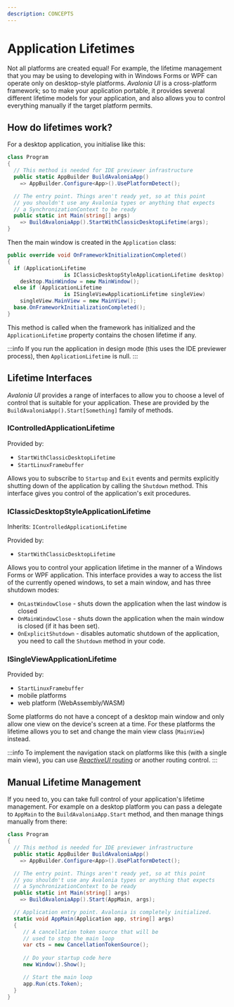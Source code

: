 ```yaml
---
description: CONCEPTS
---
```


# Application Lifetimes

Not all platforms are created equal! For example, the lifetime management that you may be using to developing with in Windows Forms or WPF can operate only on desktop-style platforms. _Avalonia UI_ is a cross-platform framework; so to make your application portable, it provides several different lifetime models for your application, and also allows you to control everything manually if the target platform permits.

## How do lifetimes work?

For a desktop application, you initialise like this:

```csharp
class Program
{
  // This method is needed for IDE previewer infrastructure
  public static AppBuilder BuildAvaloniaApp() 
    => AppBuilder.Configure<App>().UsePlatformDetect();

  // The entry point. Things aren't ready yet, so at this point
  // you shouldn't use any Avalonia types or anything that expects
  // a SynchronizationContext to be ready
  public static int Main(string[] args) 
    => BuildAvaloniaApp().StartWithClassicDesktopLifetime(args);
}
```

Then the main window is created in the `Application` class:

```csharp
public override void OnFrameworkInitializationCompleted()
{
  if (ApplicationLifetime 
                  is IClassicDesktopStyleApplicationLifetime desktop)
    desktop.MainWindow = new MainWindow();
  else if (ApplicationLifetime 
                  is ISingleViewApplicationLifetime singleView)
    singleView.MainView = new MainView();
  base.OnFrameworkInitializationCompleted();
}
```

This method is called when the framework has initialized and the `ApplicationLifetime` property contains the chosen lifetime if any.

:::info
If you run the application in design mode (this uses the IDE previewer process), then `ApplicationLifetime` is null.
:::

## Lifetime Interfaces

_Avalonia UI_ provides a range of interfaces to allow you to choose a level of control that is suitable for your application. These are provided by the `BuildAvaloniaApp().Start[Something]` family of methods.

### IControlledApplicationLifetime

Provided by:

* `StartWithClassicDesktopLifetime`
* `StartLinuxFramebuffer`

Allows you to subscribe to `Startup` and `Exit` events and permits explicitly shutting down of the application by calling the `Shutdown` method. This interface gives you control of the application's exit procedures.

### IClassicDesktopStyleApplicationLifetime

Inherits: `IControlledApplicationLifetime`

Provided by:

* `StartWithClassicDesktopLifetime`

Allows you to control your application lifetime in the manner of a Windows Forms or WPF application. This interface provides a way to access the list of the currently opened windows, to set a main window, and has three shutdown modes:

* `OnLastWindowClose` - shuts down the application when the last window is closed
* `OnMainWindowClose` - shuts down the application when the main window is closed (if it has been set).
* `OnExplicitShutdown` - disables automatic shutdown of the application, you need to call the `Shutdown` method in your code.

### ISingleViewApplicationLifetime

Provided by:

* `StartLinuxFramebuffer`
* mobile platforms
* web platform (WebAssembly/WASM) 

Some platforms do not have a concept of a desktop main window and only allow one view on the device's screen at a time. For these platforms the lifetime allows you to set and change the main view class (`MainView`) instead.

:::info
To implement the navigation stack on platforms like this (with a single main view), you can use [_ReactiveUI_ routing](https://www.reactiveui.net/docs/handbook/routing/) or another routing control.
:::

## Manual Lifetime Management

If you need to, you can take full control of your application's lifetime management. For example on a desktop platform you can pass a delegate to `AppMain` to the `BuildAvaloniaApp.Start` method, and then manage things manually from there:

```csharp
class Program
{
  // This method is needed for IDE previewer infrastructure
  public static AppBuilder BuildAvaloniaApp() 
    => AppBuilder.Configure<App>().UsePlatformDetect();

  // The entry point. Things aren't ready yet, so at this point
  // you shouldn't use any Avalonia types or anything that expects
  // a SynchronizationContext to be ready
  public static int Main(string[] args) 
    => BuildAvaloniaApp().Start(AppMain, args);

  // Application entry point. Avalonia is completely initialized.
  static void AppMain(Application app, string[] args)
  {
     // A cancellation token source that will be 
     // used to stop the main loop
     var cts = new CancellationTokenSource();
     
     // Do your startup code here
     new Window().Show();

     // Start the main loop
     app.Run(cts.Token);
  }
}
```
